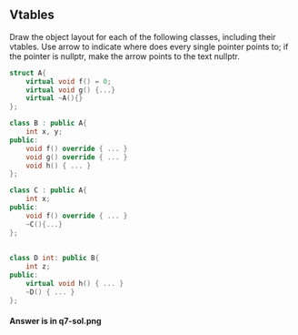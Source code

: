 ## Vtables
Draw the object layout for each of the following classes, including their vtables. Use arrow to indicate where does every single pointer points to; if the pointer is nullptr, make the arrow points to the text nullptr.

```c++
struct A{
    virtual void f() = 0;
    virtual void g() {...}
    virtual ~A(){}
};

class B : public A{
    int x, y;
public:
    void f() override { ... }
    void g() override { ... }
    void h() { ... }
};

class C : public A{
    int x;
public:
    void f() override { ... } 
    ~C(){...}
};
   
   
class D int: public B{
    int z;
public:
    virtual void h() { ... }
    ~D() { ... }
};
```

#### Answer is in q7-sol.png